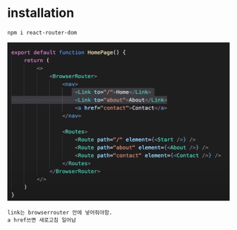 # installation

```bash
npm i react-router-dom
```

![image-20220712091045337](images/image-20220712091045337.png) 



```
link는 browserrouter 안에 넣어줘야함. 
a href쓰면 새로고침 일어남

```

